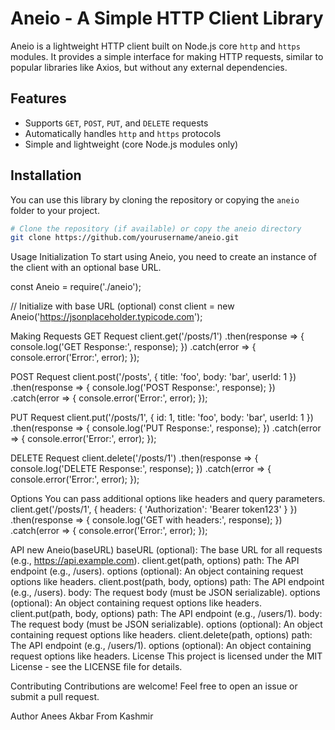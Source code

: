 # Aneio - A Simple HTTP Client Library

Aneio is a lightweight HTTP client built on Node.js core `http` and `https` modules. It provides a simple interface for making HTTP requests, similar to popular libraries like Axios, but without any external dependencies.

## Features

- Supports `GET`, `POST`, `PUT`, and `DELETE` requests
- Automatically handles `http` and `https` protocols
- Simple and lightweight (core Node.js modules only)

## Installation

You can use this library by cloning the repository or copying the `aneio` folder to your project.

```bash
# Clone the repository (if available) or copy the aneio directory
git clone https://github.com/yourusername/aneio.git
```

Usage
Initialization
To start using Aneio, you need to create an instance of the client with an optional base URL.

const Aneio = require('./aneio');

// Initialize with base URL (optional)
const client = new Aneio('https://jsonplaceholder.typicode.com');

Making Requests
GET Request
client.get('/posts/1')
.then(response => {
console.log('GET Response:', response);
})
.catch(error => {
console.error('Error:', error);
});

POST Request
client.post('/posts', { title: 'foo', body: 'bar', userId: 1 })
.then(response => {
console.log('POST Response:', response);
})
.catch(error => {
console.error('Error:', error);
});

PUT Request
client.put('/posts/1', { id: 1, title: 'foo', body: 'bar', userId: 1 })
.then(response => {
console.log('PUT Response:', response);
})
.catch(error => {
console.error('Error:', error);
});

DELETE Request
client.delete('/posts/1')
.then(response => {
console.log('DELETE Response:', response);
})
.catch(error => {
console.error('Error:', error);
});

Options
You can pass additional options like headers and query parameters.
client.get('/posts/1', {
headers: {
'Authorization': 'Bearer token123'
}
})
.then(response => {
console.log('GET with headers:', response);
})
.catch(error => {
console.error('Error:', error);
});

API
new Aneio(baseURL)
baseURL (optional): The base URL for all requests (e.g., https://api.example.com).
client.get(path, options)
path: The API endpoint (e.g., /users).
options (optional): An object containing request options like headers.
client.post(path, body, options)
path: The API endpoint (e.g., /users).
body: The request body (must be JSON serializable).
options (optional): An object containing request options like headers.
client.put(path, body, options)
path: The API endpoint (e.g., /users/1).
body: The request body (must be JSON serializable).
options (optional): An object containing request options like headers.
client.delete(path, options)
path: The API endpoint (e.g., /users/1).
options (optional): An object containing request options like headers.
License
This project is licensed under the MIT License - see the LICENSE file for details.

Contributing
Contributions are welcome! Feel free to open an issue or submit a pull request.

Author
Anees Akbar From Kashmir
